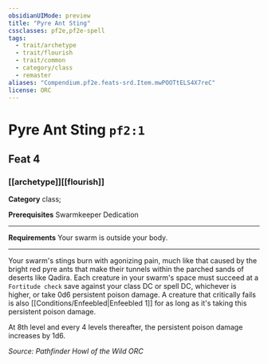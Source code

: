 ```yaml
---
obsidianUIMode: preview
title: "Pyre Ant Sting"
cssclasses: pf2e,pf2e-spell
tags:
  - trait/archetype
  - trait/flourish
  - trait/common
  - category/class
  - remaster
aliases: "Compendium.pf2e.feats-srd.Item.mwPOOTtELS4X7reC"
license: ORC
---
```

# Pyre Ant Sting `pf2:1`
## Feat 4
### [[archetype]][[flourish]]

**Category** class; 



**Prerequisites** Swarmkeeper Dedication
* * *
**Requirements** Your swarm is outside your body.

* * *

Your swarm's stings burn with agonizing pain, much like that caused by the bright red pyre ants that make their tunnels within the parched sands of deserts like Qadira. Each creature in your swarm's space must succeed at a `Fortitude check` save against your class DC or spell DC, whichever is higher, or take 0d6 persistent poison damage. A creature that critically fails is also [[Conditions/Enfeebled|Enfeebled 1]] for as long as it's taking this persistent poison damage.

At 8th level and every 4 levels thereafter, the persistent poison damage increases by 1d6.

*Source: Pathfinder Howl of the Wild*
*ORC*